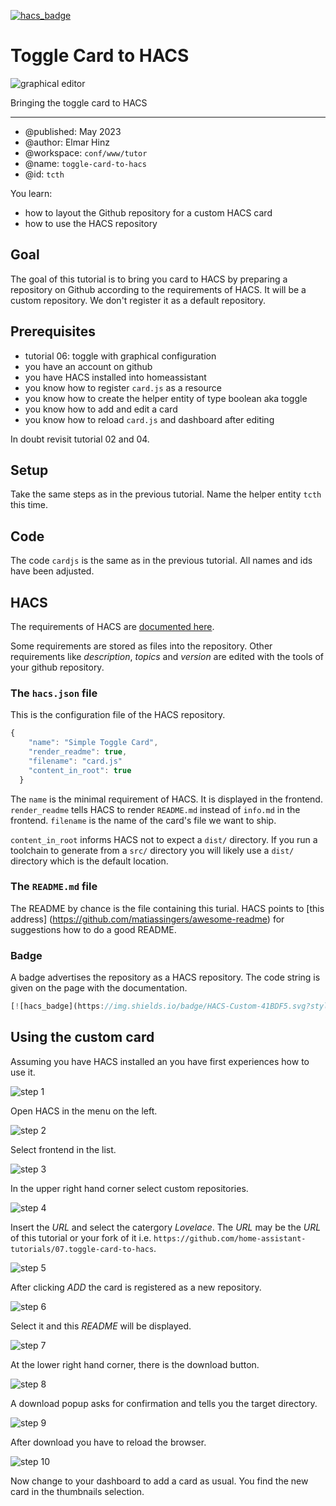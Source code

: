[![hacs_badge](https://img.shields.io/badge/HACS-Custom-41BDF5.svg?style=for-the-badge)](https://github.com/hacs/integration)

# Toggle Card to HACS

![graphical editor](img/intro.png)

Bringing the toggle card to HACS

***

* @published: May 2023
* @author: Elmar Hinz
* @workspace: `conf/www/tutor`
* @name: `toggle-card-to-hacs`
* @id: `tcth`

You learn:

* how to layout the Github repository for a custom HACS card
* how to use the HACS repository

## Goal

The goal of this tutorial is to bring you card to HACS by preparing a repository
on Github according to the requirements of HACS. It will be a custom repository.
We don't register it as a default repository.

## Prerequisites

* tutorial 06: toggle with graphical configuration
* you have an account on github
* you have HACS installed into homeassistant
* you know how to register `card.js` as a resource
* you know how to create the helper entity of type boolean aka toggle
* you know how to add and edit a card
* you know how to reload `card.js` and dashboard after editing

In doubt revisit tutorial 02 and 04.

## Setup

Take the same steps as in the previous tutorial. Name the helper entity
`tcth` this time.

## Code

The code `cardjs` is the same as in the previous tutorial. All names and ids
have been adjusted.

## HACS

The requirements of HACS are [documented
here](https://hacs.xyz/docs/publish/start).

Some requirements are stored as files into the repository.  Other requirements
like *description*, *topics* and *version* are edited with the tools of your
github repository.

### The `hacs.json` file

This is the configuration file of the HACS repository.

```js
{
    "name": "Simple Toggle Card",
    "render_readme": true,
    "filename": "card.js"
    "content_in_root": true
  }
```

The `name` is the minimal requirement of HACS. It is displayed in the frontend.
`render_readme` tells HACS to render `README.md` instead of `info.md` in the
frontend. `filename` is the name of the card's file we want to ship.

`content_in_root` informs HACS not to expect a `dist/` directory.  If you run a
toolchain to generate from a `src/` directory you will likely use a `dist/`
directory which is the default location.

### The `README.md` file

The README by chance is the file containing this turial. HACS points to
[this address] (https://github.com/matiassingers/awesome-readme) for suggestions
how to do a good README.

### Badge

A badge advertises the repository as a HACS repository. The code string is given
on the page with the documentation.

```js
[![hacs_badge](https://img.shields.io/badge/HACS-Custom-41BDF5.svg?style=for-the-badge)](https://github.com/hacs/integration)
```

## Using the custom card

Assuming you have HACS installed an you have first experiences how to use it.

![step 1](img/1-hacs-in-menu.png)

Open HACS in the menu on the left.

![step 2](img/2-frontend-selection.png)

Select frontend in the list.

![step 3](img/3-custom-repository-selection.png)

In the upper right hand corner select custom repositories.

![step 4](img/4-url-insertion.png)

Insert the *URL* and select the catergory *Lovelace*. The *URL* may be the *URL* of
this tutorial or your fork of it i.e. `https://github.com/home-assistant-tutorials/07.toggle-card-to-hacs`.

![step 5](img/5-new-repository.png)

After clicking *ADD* the card is registered as a new repository.

![step 6](img/6-readme.png)

Select it and this *README* will be displayed.

![step 7](img/7-downoad-button.png)

At the lower right hand corner, there is the download button.

![step 8](img/8-download-popup.png)

A download popup asks for confirmation and tells you the target directory.

![step 9](img/9-reload-popup.png)

After download you have to reload the browser.

![step 10](img/10-custom-card-selection.png)

Now change to your dashboard to add a card as usual. You find the new
card in the thumbnails selection.